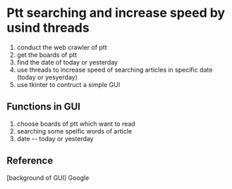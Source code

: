 # Ptt searching and increase speed by usind threads
1. conduct the web crawler of ptt
2. get the boards of ptt
3. find the date of today or yesterday
4. use threads to increase speed of searching articles in specific date (today or yesyerday)
5. use tkinter to contruct a simple GUI

## Functions in GUI
1. choose boards of ptt which want to read
2. searching some speific words of article
3. date -- today or yesterday

## Reference
[background of GUI] Google
